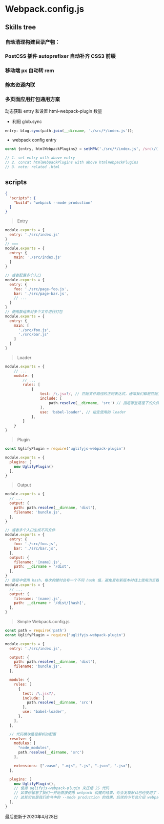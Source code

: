 # Webpack.config.js

## Skills tree
### 自动清理构建目录产物： 
### PostCSS 插件 autoprefixer 自动补齐 CSS3 前缀
### 移动端 px 自动转 rem
### 静态资源内联
### 多页面应用打包通用方案
动态获取 entry 和设置 html-webpack-plugin 数量
- 利用 glob.sync
```javascript
entry: blog.sync(path.join(__dirname, './src/*/index.js'));
```
- webpack config entry
```javascript
const {entry, htmlWebpackPlugins} = setMPA('./src/*/index.js', /src\/(.*)\/index\.js/);

// 1. set entry with above entry
// 2. concat htmlWebpackPlugins with above htmlWebpackPlugins
// 3. note: related .html
```

## scripts
> 
```json
{
  "scripts": {
    "build": "webpack --mode production"
  }
}
```
> Entry
```javascript
module.exports = {
  entry: './src/index.js' 
}
// ===
module.exports = {
  entry: {
    main: './src/index.js'
  }
}

// 或者配置多个入口
module.exports = {
  entry: {
    foo: './src/page-foo.js',
    bar: './src/page-bar.js', 
    // ...
  }
}
// 使用数组来对多个文件进行打包
module.exports = {
  entry: {
    main: [
      './src/foo.js',
      './src/bar.js'
    ]
  }
}
```
> Loader
```javascript
module.exports = {
	// ...
	module: {
		// ...
		rules: [
			{
				test: /\.jsx?/, // 匹配文件路径的正则表达式，通常我们都是匹配文件类型后缀
				include: [
					path.resolve(__dirname, 'src') // 指定哪些路径下的文件需要经过 loader 处理
				],
				use: 'babel-loader', // 指定使用的 loader
			},
		]
	}
}
```
> Plugin
```javascript
const UglifyPlugin = require('uglifyjs-webpack-plugin')

module.exports = {
  plugins: [
    new UglifyPlugin()
  ],
}
```
> Output
```javascript
module.exports = {
  // ...
  output: {
    path: path.resolve(__dirname, 'dist'),
    filename: 'bundle.js',
  },
}

// 或者多个入口生成不同文件
module.exports = {
  entry: {
    foo: './src/foo.js',
    bar: './src/bar.js',
  },
  output: {
    filename: '[name].js',
    path: __dirname + '/dist',
  },
}
// 路径中使用 hash，每次构建时会有一个不同 hash 值，避免发布新版本时线上使用浏览器缓存
module.exports = {
  // ...
  output: {
    filename: '[name].js',
    path: __dirname + '/dist/[hash]',
  },
}
```
> Simple Webpack.config.js
```javascript
const path = require('path')
const UglifyPlugin = require('uglifyjs-webpack-plugin')

module.exports = {
  entry: './src/index.js',

  output: {
    path: path.resolve(__dirname, 'dist'),
    filename: 'bundle.js',
  },

  module: {
    rules: [
      {
        test: /\.jsx?/,
        include: [
          path.resolve(__dirname, 'src')
        ],
        use: 'babel-loader',
      },
    ],
  },

  // 代码模块路径解析的配置
  resolve: {
    modules: [
      "node_modules",
      path.resolve(__dirname, 'src')
    ],

    extensions: [".wasm", ".mjs", ".js", ".json", ".jsx"],
  },

  plugins: [
    new UglifyPlugin(), 
    // 使用 uglifyjs-webpack-plugin 来压缩 JS 代码
    // 如果你留意了我们一开始直接使用 webpack 构建的结果，你会发现默认已经使用了 JS 代码压缩的插件
    // 这其实也是我们命令中的 --mode production 的效果，后续的小节会介绍 webpack 的 mode 参数
  ],
}
```
最后更新于2020年4月28日
